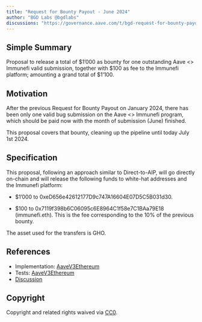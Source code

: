 ```yaml
---
title: "Request for Bounty Payout - June 2024"
author: "BGD Labs @bgdlabs"
discussions: "https://governance.aave.com/t/bgd-request-for-bounty-payout-june-2024/18119"
---
```


## Simple Summary

Proposal to release a total of $1’000 as bounty for one outstanding Aave <> Immunefi valid submission, together with $100 as fee to the Immunefi platform; amounting a grand total of $1’100.

## Motivation

After the previous Request for Bounty Payout on January 2024, there has been only one valid bug submission on the Aave <> Immunefi program, which should be paid now with the month of submission (June) finished.

This proposal covers that bounty, cleaning up the pipeline until today July 1st 2024.

## Specification

This proposal, following an approach similar to Direct-to-AIP, will go directly on-chain and will release the following funds to white-hat addresses and the Immunefi platform:

- $1’000 to 0xeD656e42612177D9c747A16604E07D5C5B031d30.

- $100 to 0x7119f398b6C06095c6E8964C1f58e7C1BAa79E18 (immunefi.eth). This is the fee corresponding to the 10% of the previous bounty.

The asset used for the transfers is GHO.

## References

- Implementation: [AaveV3Ethereum](https://github.com/bgd-labs/aave-proposals-v3/blob/56155dcbb2ed31475502af7f4f39d8e64c5f6571/src/20240702_AaveV3Ethereum_RequestForBountyPayoutJune2024/AaveV3Ethereum_RequestForBountyPayoutJune2024_20240702.sol)
- Tests: [AaveV3Ethereum](https://github.com/bgd-labs/aave-proposals-v3/blob/56155dcbb2ed31475502af7f4f39d8e64c5f6571/src/20240702_AaveV3Ethereum_RequestForBountyPayoutJune2024/AaveV3Ethereum_RequestForBountyPayoutJune2024_20240702.t.sol)
- [Discussion](https://governance.aave.com/t/bgd-request-for-bounty-payout-june-2024/18119)

## Copyright

Copyright and related rights waived via [CC0](https://creativecommons.org/publicdomain/zero/1.0/).
